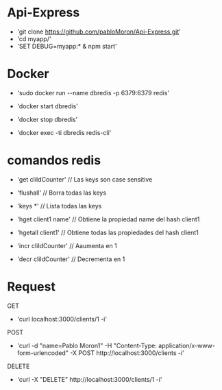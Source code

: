 # Api-Express

- 'git clone https://github.com/pabloMoron/Api-Express.git'
- 'cd myapp/'
- 'SET DEBUG=myapp:* & npm start'

# Docker
- 'sudo docker run --name dbredis -p 6379:6379 redis'

- 'docker start dbredis'
- 'docker stop dbredis'

- 'docker exec -ti dbredis redis-cli'

# comandos redis

- 'get cliIdCounter' // Las keys son case sensitive

- 'flushall' // Borra todas las keys

- 'keys *' // Lista todas las keys

- 'hget client1 name' // Obtiene la propiedad name del hash client1

- 'hgetall client1' // Obtiene todas las propiedades del hash client1

- 'incr cliIdCounter' // Aaumenta en 1

- 'decr cliIdCounter' // Decrementa en 1

# Request
GET
- 'curl localhost:3000/clients/1 -i'

POST
- 'curl -d "name=Pablo Moron1" -H "Content-Type: application/x-www-form-urlencoded" -X POST http://localhost:3000/clients -i'

DELETE
- 'curl -X "DELETE" http://localhost:3000/clients/1 -i'
